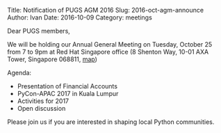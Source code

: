 Title: Notification of PUGS AGM 2016
Slug: 2016-oct-agm-announce
Author: Ivan
Date: 2016-10-09
Category: meetings



Dear PUGS members,

We will be holding our Annual General Meeting on Tuesday, October 25 from 7 to
9pm at Red Hat Singapore office (8 Shenton Way, 10-01 AXA Tower, Singapore
068811,
[map](https://encrypted.google.com/maps/place/Red+Hat/@1.275445,103.8469478,18z/data=!4m5!3m4!1s0x0:0x166080ad6b7de256!8m2!3d1.2757561!4d103.8472804?hl=en))


Agenda:

* Presentation of Financial Accounts
* PyCon-APAC 2017 in Kuala Lumpur
* Activities for 2017
* Open discussion

Please join us if you are interested in shaping local Python communities. 

